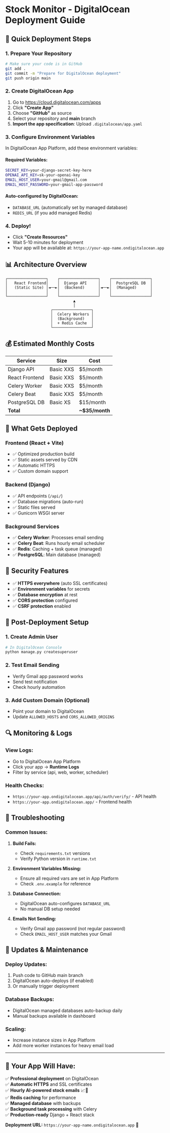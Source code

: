 # Stock Monitor - DigitalOcean Deployment Guide

## 🚀 Quick Deployment Steps

### 1. **Prepare Your Repository**
```bash
# Make sure your code is in GitHub
git add .
git commit -m "Prepare for DigitalOcean deployment"
git push origin main
```

### 2. **Create DigitalOcean App**
1. Go to https://cloud.digitalocean.com/apps
2. Click **"Create App"**
3. Choose **"GitHub"** as source
4. Select your repository and **main** branch
5. **Import the app specification**: Upload `.digitalocean/app.yaml`

### 3. **Configure Environment Variables**
In DigitalOcean App Platform, add these environment variables:

#### Required Variables:
```bash
SECRET_KEY=your-django-secret-key-here
OPENAI_API_KEY=sk-your-openai-key
EMAIL_HOST_USER=your-gmail@gmail.com
EMAIL_HOST_PASSWORD=your-gmail-app-password
```

#### Auto-configured by DigitalOcean:
- `DATABASE_URL` (automatically set by managed database)
- `REDIS_URL` (if you add managed Redis)

### 4. **Deploy!**
- Click **"Create Resources"** 
- Wait 5-10 minutes for deployment
- Your app will be available at: `https://your-app-name.ondigitalocean.app`

## 📊 Architecture Overview

```
┌─────────────────┐    ┌─────────────────┐    ┌─────────────────┐
│   React Frontend│    │  Django API     │    │  PostgreSQL DB  │
│   (Static Site) │◄──►│  (Backend)      │◄──►│  (Managed)      │
│                 │    │                 │    │                 │
└─────────────────┘    └─────────────────┘    └─────────────────┘
                              ▲
                              │
                    ┌─────────────────┐
                    │  Celery Workers │
                    │  (Background)   │
                    │  + Redis Cache  │
                    └─────────────────┘
```

## 💰 Estimated Monthly Costs

| Service | Size | Cost |
|---------|------|------|
| Django API | Basic XXS | $5/month |
| React Frontend | Basic XXS | $5/month |
| Celery Worker | Basic XXS | $5/month |
| Celery Beat | Basic XXS | $5/month |
| PostgreSQL DB | Basic XS | $15/month |
| **Total** | | **~$35/month** |

## 🔧 What Gets Deployed

### **Frontend (React + Vite)**
- ✅ Optimized production build
- ✅ Static assets served by CDN
- ✅ Automatic HTTPS
- ✅ Custom domain support

### **Backend (Django)**
- ✅ API endpoints (`/api/`)
- ✅ Database migrations (auto-run)
- ✅ Static files served
- ✅ Gunicorn WSGI server

### **Background Services**
- ✅ **Celery Worker**: Processes email sending
- ✅ **Celery Beat**: Runs hourly email scheduler  
- ✅ **Redis**: Caching + task queue (managed)
- ✅ **PostgreSQL**: Main database (managed)

## 🔐 Security Features

- ✅ **HTTPS everywhere** (auto SSL certificates)
- ✅ **Environment variables** for secrets
- ✅ **Database encryption** at rest
- ✅ **CORS protection** configured
- ✅ **CSRF protection** enabled

## 📧 Post-Deployment Setup

### 1. **Create Admin User**
```bash
# In DigitalOcean Console
python manage.py createsuperuser
```

### 2. **Test Email Sending**
- Verify Gmail app password works
- Send test notification
- Check hourly automation

### 3. **Add Custom Domain** (Optional)
- Point your domain to DigitalOcean
- Update `ALLOWED_HOSTS` and `CORS_ALLOWED_ORIGINS`

## 🔍 Monitoring & Logs

### **View Logs:**
- Go to DigitalOcean App Platform
- Click your app → **Runtime Logs**
- Filter by service (api, web, worker, scheduler)

### **Health Checks:**
- `https://your-app.ondigitalocean.app/api/auth/verify/` - API health
- `https://your-app.ondigitalocean.app/` - Frontend health

## 🚨 Troubleshooting

### **Common Issues:**

1. **Build Fails:**
   - Check `requirements.txt` versions
   - Verify Python version in `runtime.txt`

2. **Environment Variables Missing:**
   - Ensure all required vars are set in App Platform
   - Check `.env.example` for reference

3. **Database Connection:**
   - DigitalOcean auto-configures `DATABASE_URL`
   - No manual DB setup needed

4. **Emails Not Sending:**
   - Verify Gmail app password (not regular password)
   - Check `EMAIL_HOST_USER` matches your Gmail

## 🔄 Updates & Maintenance

### **Deploy Updates:**
1. Push code to GitHub main branch
2. DigitalOcean auto-deploys (if enabled)
3. Or manually trigger deployment

### **Database Backups:**
- DigitalOcean managed databases auto-backup daily
- Manual backups available in dashboard

### **Scaling:**
- Increase instance sizes in App Platform
- Add more worker instances for heavy email load

---

## 🎉 Your App Will Have:

✅ **Professional deployment** on DigitalOcean  
✅ **Automatic HTTPS** and SSL certificates  
✅ **Hourly AI-powered stock emails** 📈🤖  
✅ **Redis caching** for performance  
✅ **Managed database** with backups  
✅ **Background task processing** with Celery  
✅ **Production-ready** Django + React stack  

**Deployment URL:** `https://your-app-name.ondigitalocean.app` 🚀